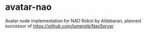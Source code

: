 # avatar-nao
Avatar node implementation for NAO Robot by Aldebaran, planned successor of https://github.com/lumenitb/NaoServer
